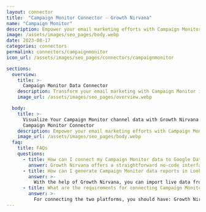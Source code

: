```yaml
---
layout: connector
title:  "Campaign Monitor Connector - Growth Nirvana"
name: "Campaign Monitor"
description: Empower your email marketing efforts with Campaign Monitor insights integrated into Looker Studio's analytics environment.
image: /assets/images/seo_pages/body.webp
date: 2023-08-17
categories: connectors
permalink: connectors/campaignmonitor
icon_url: /assets/images/seo_pages/connectors/campaignmonitor

sections:
  overview:
    title: >-
      Campaign Monitor Data Connector
    description: Transform your email marketing with Campaign Monitor integration. Seamlessly merge email engagement data from Campaign Monitor with Looker Studio's analytical capabilities, unlocking insights that power email strategies, customer interactions, and campaign performance.
    image_url: /assets/images/seo_pages/overview.webp

  body:
    title: >-
      Visualize Your Campaign Monitor channel data with Growth Nirvana's
      Campaign Monitor Connector
    description: Empower your email marketing efforts with Campaign Monitor insights integrated into Looker Studio's analytics environment.
    image_url: /assets/images/seo_pages/body.webp
  faq:
    title: FAQs
    questions:
      - title: How can I connect my Campaign Monitor data to Google Data Studio/Looker Studio?
        answer: Growth Nirvana offers a straightforward no-code interface to connect to Campaign Monitor data sources.
      - title: How can I generate Campaign Monitor data reports in Looker Studio?
        answer: >-
          With the help of Growth Nirvana, you can import live data from Campaign Monitor into Looker Studio. These data can be viewed in charts, tables, and dashboards to generate branded reports that can be shared instantly.
      - title: What are the requirements for connecting Campaign Monitor and Looker Studio?
        answer: >-
          For connecting the two platforms, you should have: Growth Nirvana Account and Campaign Monitor Ads Account
---
```

